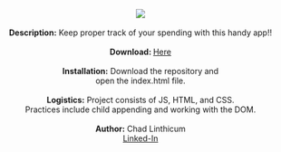 <p align="center">
<img src="https://user-images.githubusercontent.com/10480470/150587227-879b6fdf-9e0e-4bc4-8726-fd780bf5d98e.JPG">
<br> 
<br>
<b>Description:</b> Keep proper track of your spending with this handy app!!<br>
<br>
<b>Download: </b><a href="https://github.com/chadLinthicum/APP_Expense-Report-Tracker_VanillaJS"> Here</a><br>
<br>
<b>Installation:</b> Download the repository and<br> open the index.html file.<br>
<br>
<b>Logistics:</b> Project consists of JS, HTML, and CSS. <br>Practices include child appending and working with the DOM.<br>
<br>
<b>Author:</b> Chad Linthicum
<br> <a href="https://www.linkedin.com/in/chad-a-linthicum/">Linked-In<a>
</p>
